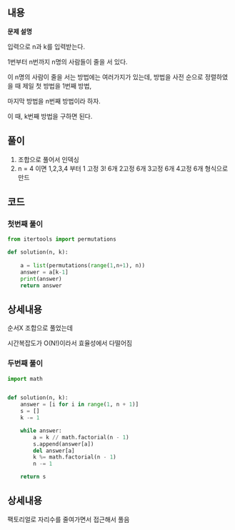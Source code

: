 ## 내용 
**문제 설명**

입력으로 n과 k를 입력받는다.

1번부터 n번까지 n명의 사람들이 줄을 서 있다.

이 n명의 사람이 줄을 서는 방법에는 여러가지가 있는데, 방법을 사전 순으로 정렬하였을 때 제일 첫 방법을 1번째 방법,

마지막 방법을 n번째 방법이라 하자. 

이 때, k번째 방법을 구하면 된다.

## 풀이
1. 조합으로 풀어서 인덱싱
2. n = 4 이면 1,2,3,4 부터 1 고정 3! 6개 2고정 6개 3고정 6개 4고정 6개 형식으로만드

## 코드

### 첫번째 풀이

```python
from itertools import permutations

def solution(n, k):
    
    a = list(permutations(range(1,n+1), n))
    answer = a[k-1]
    print(answer)
    return answer

```

## 상세내용
순서X 조합으로 풀었는데

시간복잡도가 O(N!)이라서 효율성에서 다떨어짐

### 두번째 풀이

```python
import math


def solution(n, k):
    answer = [i for i in range(1, n + 1)]
    s = []
    k -= 1

    while answer:
        a = k // math.factorial(n - 1)
        s.append(answer[a])
        del answer[a]
        k %= math.factorial(n - 1)
        n -= 1

    return s

```

## 상세내용

팩토리얼로 자리수를 줄여가면서 접근해서 풀음